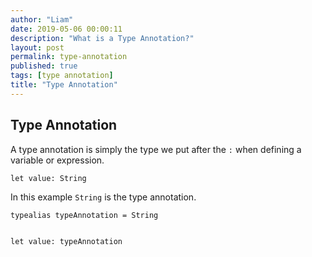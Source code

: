 ```yaml
---
author: "Liam"
date: 2019-05-06 00:00:11
description: "What is a Type Annotation?"
layout: post
permalink: type-annotation
published: true
tags: [type annotation]
title: "Type Annotation"
---
```


## Type Annotation

A type annotation is simply the type we put after the `:` when defining a variable or expression.

```
let value: String
```

In this example `String` is the type annotation.

```
typealias typeAnnotation = String


let value: typeAnnotation
```
